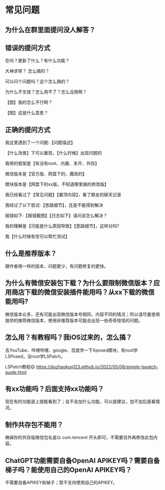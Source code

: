 # 常见问题

## 为什么在群里面提问没人解答？  

## 错误的提问方式  

在吗？更新了什么？有什么功能？

大神求带？ 怎么搞的？

可以问个问题吗？这个怎么搞的？  

为什么不生效？怎么用不了？怎么没用啊？  

【图】我的怎么不行啊？  

【图】这是什么意思？  

## 正确的提问方式  

我这里遇到了一个问题:【问题描述】  

【什么场景】下可以重现，【什么时候】出现问题的

我用的框架是【有没有root、内置、多开、共存】  

微信版本是【官方版、网盘下的、魔改的】  

模块版本是【网盘下的xx版，不知道哪里搞的修改版】  

我已经看过了【常见问题】【置顶内容】，看了群友的聊天记录  

我经过了以下尝试:【思路细节】，还是不能得到解决  

报错如下:【报错截图】【日志如下】请问该怎么解决？  

我的理解是【可能是什么原因导致】【思路细节】，这样对吗?  

我【什么时候有空可以帮忙测试】

## 什么是推荐版本？  

跟作者用一样的版本，问题更少，有问题修复的更快。  

## 为什么有微信安装包下载？为什么要限制微信版本？应用商店下载的微信安装插件能用吗？从xx下载的微信能用吗?  

微信版本众多，还有可能出现微信版本号相同，内容不同的情况；所以请尽量使用提供的推荐微信版本，使用非推荐版本可能会出现一些奇奇怪怪的问题。

## 怎么用？有教程吗？我iOS过来的，怎么搞？

去YouTube、哔哩哔哩、google、百度学一下Xposed模块，有root学LSPosed，没root学LSPatch。  

LSPatch教程😋
https://duzhaokun123.github.io/2022/05/06/simple-lspatch-guide.html 

## 有xx功能吗？后面支持xx功能吗？

现在有的功能装上就能看到了；会不会加什么功能，可以提建议，加不加后面看情况。  

## 制作共存包不能用？

确保你的共存版微信包名是以 com.tencent 开头即可，不需要另外再修改此包内容。  

## ChatGPT功能需要自备OpenAI APIKEY吗？需要自备梯子吗？能使用自己的OpenAI APIKEY吗？

不需要自备APIKEY和梯子；暂不支持使用自己的APIKEY。  

